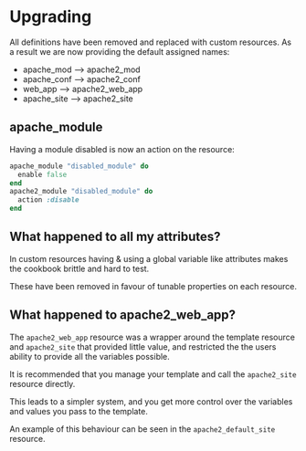 # Upgrading
All definitions have been removed and replaced with custom resources.
As a result we are now providing the default assigned names:

-  apache_mod --> apache2_mod
-  apache_conf --> apache2_conf
-  web_app --> apache2_web_app
-  apache_site --> apache2_site

## apache_module
Having a module disabled is now an action on the resource:

```ruby
apache_module "disabled_module" do
  enable false
end
apache2_module "disabled_module" do
  action :disable
end
```

## What happened to all my attributes?
In custom resources having & using a global variable like attributes makes the cookbook brittle and hard to test.

These have been removed in favour of tunable properties on each resource.

## What happened to apache2_web_app?
The `apache2_web_app` resource was a wrapper around the template resource and `apache2_site` that provided little value, and restricted the the users ability to provide all the variables possible.

It is recommended that you manage your template and call the `apache2_site` resource directly.

This leads to a simpler system, and you get more control over the variables and values you pass to the template.

An example of this behaviour can be seen in the `apache2_default_site` resource.
